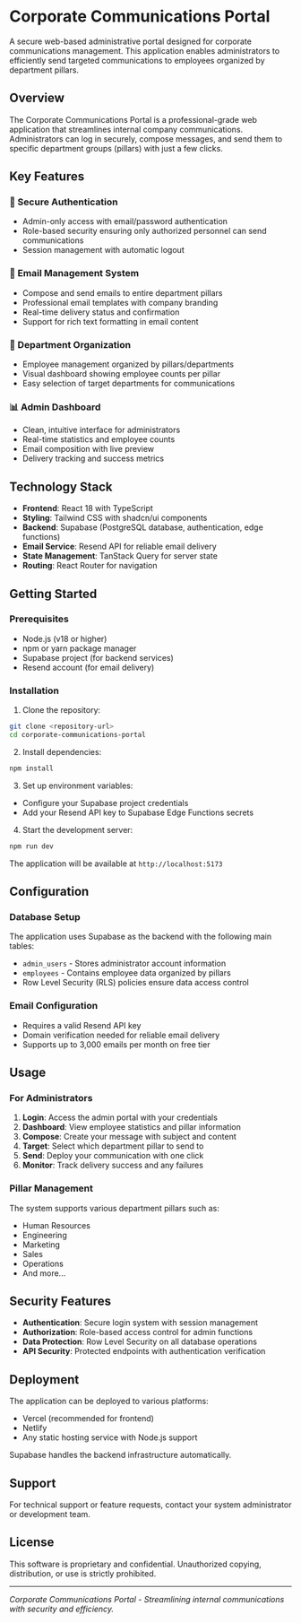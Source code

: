
# Corporate Communications Portal

A secure web-based administrative portal designed for corporate communications management. This application enables administrators to efficiently send targeted communications to employees organized by department pillars.

## Overview

The Corporate Communications Portal is a professional-grade web application that streamlines internal company communications. Administrators can log in securely, compose messages, and send them to specific department groups (pillars) with just a few clicks.

## Key Features

### 🔐 Secure Authentication
- Admin-only access with email/password authentication
- Role-based security ensuring only authorized personnel can send communications
- Session management with automatic logout

### 📧 Email Management System
- Compose and send emails to entire department pillars
- Professional email templates with company branding
- Real-time delivery status and confirmation
- Support for rich text formatting in email content

### 🏢 Department Organization
- Employee management organized by pillars/departments
- Visual dashboard showing employee counts per pillar
- Easy selection of target departments for communications

### 📊 Admin Dashboard
- Clean, intuitive interface for administrators
- Real-time statistics and employee counts
- Email composition with live preview
- Delivery tracking and success metrics

## Technology Stack

- **Frontend**: React 18 with TypeScript
- **Styling**: Tailwind CSS with shadcn/ui components
- **Backend**: Supabase (PostgreSQL database, authentication, edge functions)
- **Email Service**: Resend API for reliable email delivery
- **State Management**: TanStack Query for server state
- **Routing**: React Router for navigation

## Getting Started

### Prerequisites

- Node.js (v18 or higher)
- npm or yarn package manager
- Supabase project (for backend services)
- Resend account (for email delivery)

### Installation

1. Clone the repository:
```bash
git clone <repository-url>
cd corporate-communications-portal
```

2. Install dependencies:
```bash
npm install
```

3. Set up environment variables:
- Configure your Supabase project credentials
- Add your Resend API key to Supabase Edge Functions secrets

4. Start the development server:
```bash
npm run dev
```

The application will be available at `http://localhost:5173`

## Configuration

### Database Setup
The application uses Supabase as the backend with the following main tables:
- `admin_users` - Stores administrator account information
- `employees` - Contains employee data organized by pillars
- Row Level Security (RLS) policies ensure data access control

### Email Configuration
- Requires a valid Resend API key
- Domain verification needed for reliable email delivery
- Supports up to 3,000 emails per month on free tier

## Usage

### For Administrators

1. **Login**: Access the admin portal with your credentials
2. **Dashboard**: View employee statistics and pillar information
3. **Compose**: Create your message with subject and content
4. **Target**: Select which department pillar to send to
5. **Send**: Deploy your communication with one click
6. **Monitor**: Track delivery success and any failures

### Pillar Management
The system supports various department pillars such as:
- Human Resources
- Engineering
- Marketing
- Sales
- Operations
- And more...

## Security Features

- **Authentication**: Secure login system with session management
- **Authorization**: Role-based access control for admin functions
- **Data Protection**: Row Level Security on all database operations
- **API Security**: Protected endpoints with authentication verification

## Deployment

The application can be deployed to various platforms:
- Vercel (recommended for frontend)
- Netlify
- Any static hosting service with Node.js support

Supabase handles the backend infrastructure automatically.

## Support

For technical support or feature requests, contact your system administrator or development team.

## License

This software is proprietary and confidential. Unauthorized copying, distribution, or use is strictly prohibited.

---

*Corporate Communications Portal - Streamlining internal communications with security and efficiency.*
